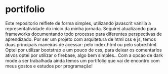 # portifolio
Este repositorio relflete de forma simples, utilizando javascrit vanilla a representatividade do inicio da minha jornada. Seguirei atualizando para frameworks
documentando todo processo para diferentes perspectivas de aprendizado. Por ser um projeto com arquitetura de html css e js, temos duas principais maneiras de acessar:
pelo index.html ou pelo sobre.html. 
Optei por utilizar bootstrap e um pouco de css, para deixar os comentarios ativos optei por utilizar o firebase, algo bem simples.. 
Com a opcao de dark mode a ser trabalhada ainda temos um portifolio que vai de encontro com meus gostos e estudos por programação! 
